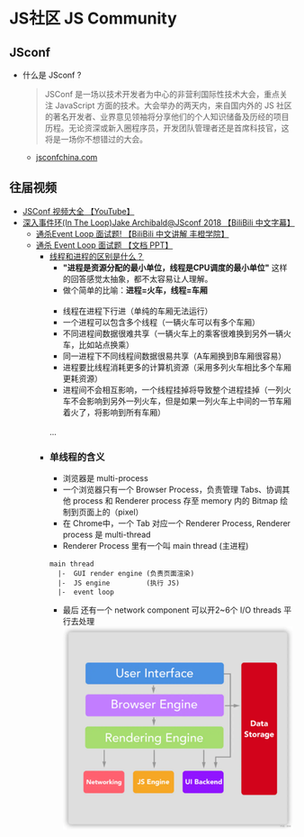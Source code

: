 # JS社区 JS Community

## JSconf 
- 什么是 JSconf ?
    > JSConf 是一场以技术开发者为中心的非营利国际性技术大会，重点关注 JavaScript 方面的技术。大会举办的两天内，来自国内外的 JS 社区的著名开发者、业界意见领袖将分享他们的个人知识储备及历经的项目历程。无论资深或新入圈程序员，开发团队管理者还是首席科技官，这将是一场你不想错过的大会。
    - [jsconfchina.com](https://2019.jsconfchina.com/cn/)

## 往届视频
- [JSConf 视频大全 【YouTube】](https://www.youtube.com/channel/UCzoVCacndDCfGDf41P-z0iA)
- [深入事件环(In The Loop)Jake Archibald@JSconf 2018 【BiliBili 中文字幕】](https://www.bilibili.com/video/BV1a4411F7t7)
    - [通杀Event Loop 面试题! 【BiliBili 中文讲解 丰橙学院】](https://www.bilibili.com/video/BV1W4411Q7XA)
    - [通杀 Event Loop 面试题 【文档 PPT】](https://juejin.im/post/5d50d2e3e51d4561ea1a941f)
        - [线程和进程的区别是什么？](https://www.zhihu.com/question/25532384/answer/411179772)
            - **"进程是资源分配的最小单位，线程是CPU调度的最小单位"** 这样的回答感觉太抽象，都不太容易让人理解。
            - 做个简单的比喻：**进程=火车，线程=车厢**
            <br><br>
            - 线程在进程下行进（单纯的车厢无法运行）
            - 一个进程可以包含多个线程（一辆火车可以有多个车厢）
            - 不同进程间数据很难共享（一辆火车上的乘客很难换到另外一辆火车，比如站点换乘）
            - 同一进程下不同线程间数据很易共享（A车厢换到B车厢很容易）
            - 进程要比线程消耗更多的计算机资源（采用多列火车相比多个车厢更耗资源）
            - 进程间不会相互影响，一个线程挂掉将导致整个进程挂掉（一列火车不会影响到另外一列火车，但是如果一列火车上中间的一节车厢着火了，将影响到所有车厢）
            <br>
            ...
        - ### 单线程的含义
            - 浏览器是 multi-process
            - 一个浏览器只有一个 Browser Process，负责管理 Tabs、协调其他 process 和 Renderer process 存至 memory 内的 Bitmap 绘制到页面上的（pixel）
            - 在 Chrome中，一个 Tab 对应一个 Renderer Process, Renderer process 是 multi-thread
            - Renderer Process 里有一个叫 main thread (主进程)
            ```
            main thread
              |-  GUI render engine (负责页面渲染)
              |-  JS engine         (执行 JS)
              |-  event loop
            ```
            - 最后 还有一个 network component 可以开2~6个 I/O threads 平行去处理
        ![Structure of a Web Browser](./img/js-community/Structure-of-a-Web-Browser.jpg)